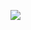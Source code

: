 ![](https://external-preview.redd.it/PBcYYQJiU0-JmIf0yemXQLkQnOUrnadgbDZQ_NbpGs4.jpg?auto=webp&s=531720fd019d4cd2f15e240b3c46c7bc8f2d11bd)